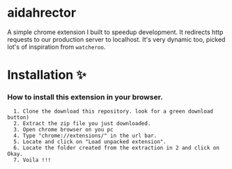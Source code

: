# aidahrector
A simple chrome extension I built to speedup development.
It redirects http requests to our production server to localhost.
It's very dynamic too, picked lot's of inspiration from `watcheroo`.

# Installation :sparkles:
 ### How to install this extension in your browser.
      1. Clone the download this repository. look for a green download button)
      2. Extract the zip file you just downloaded.
      3. Open chrome browser on you pc
      4. Type "chrome://extensions/" in the url bar.
      5. Locate and click on "Load unpacked extension".
      6. Locate the folder created from the extraction in 2 and click on Okay.
      7. Voila !!!
